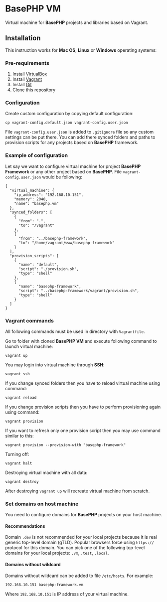 
# BasePHP VM

Virtual machine for **BasePHP** projects and libraries based on Vagrant.

## Installation

This instruction works for **Mac OS**, **Linux** or **Windows** operating systems:

### Pre-requirements

1. Install [VirtualBox](https://www.virtualbox.org/wiki/Downloads)
1. Install [Vagrant](https://www.vagrantup.com/downloads.html)
1. Install [Git](https://git-scm.com/downloads)
1. Clone this repository

### Configuration

Create custom configuration by copying default configuration:

```
cp vagrant-config.default.json vagrant-config.user.json
```

File `vagrant-config.user.json` is added to `.gitignore` file so any
custom settings can be put there. You can add there synced folders and
paths to provision scripts for any projects based on **BasePHP** framework.

### Example of configuration

Let say we want to configure virtual machine for project **BasePHP Framework**
or any other project based on **BasePHP**. File `vagrant-config.user.json` would be following:

```
{
  "virtual_machine": {
    "ip_address": "192.168.10.151",
    "memory": 2048,
    "name": "basephp.vm"
  },
  "synced_folders": [
    {
      "from": ".",
      "to": "/vagrant"
    },
    {
      "from": "../basephp-framework",
      "to": "/home/vagrant/www/basephp-framework"
    }
  ],
  "provision_scripts": [
    {
      "name": "default",
      "script": "./provision.sh",
      "type": "shell"
    },
    {
      "name": "basephp-framework",
      "script": "../basephp-framework/vagrant/provision.sh",
      "type": "shell"
    }
  ]
}
```

### Vagrant commands

All following commands must be used in directory with `Vagrantfile`.

Go to folder with cloned **BasePHP VM** and execute following command to launch virtual machine:

```
vagrant up
```

You may login into virtual machine through **SSH**:

```
vagrant ssh 
```

If you change synced folders then you have to reload virtual machine 
using command:

```
vagrant reload
```

If you change provision scripts then you have to perform provisioning again
using command:

```
vagrant provision 
```

If you want to refresh only one provision script then you may use command
similar to this:

```
vagrant provision --provision-with "basephp-framework" 
```

Turning off:

```
vagrant halt 
```

Destroying virtual machine with all data:

```
vagrant destroy 
```

After destroying `vagrant up` will recreate virtual machine from scratch.

### Set domains on host machine

You need to configure domains for **BasePHP** projects on
your host machine.

#### Recommendations

Domain `.dev` is not recommended for your local projects because it
is real generic top-level domain (gTLD). Popular browsers force using `https://`
protocol for this domain. You can pick one of the following top-level
domains for your local projects: `.vm`, `.test`, `.local`.

#### Domains without wildcard

Domains without wildcard can be added to file `/etc/hosts`. For example:

```
192.168.10.151 basephp-framework.vm 
```

Where `192.168.10.151` is IP address of your virtual machine.
